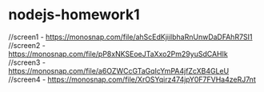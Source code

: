 # nodejs-homework1

//screen1 - https://monosnap.com/file/ahScEdKjiilbhaRnUnwDaDFAhR7SI1
//screen2 - https://monosnap.com/file/pP8xNKSEoeJTaXxo2Pm29yuSdCAHIk
//screen3 - https://monosnap.com/file/a6OZWCcGTaGqIcYmPA4jfZcXB4GLeU
//screen4 - https://monosnap.com/file/XrOSYqirz474jpY0F7FVHa4zeRJ7nt
